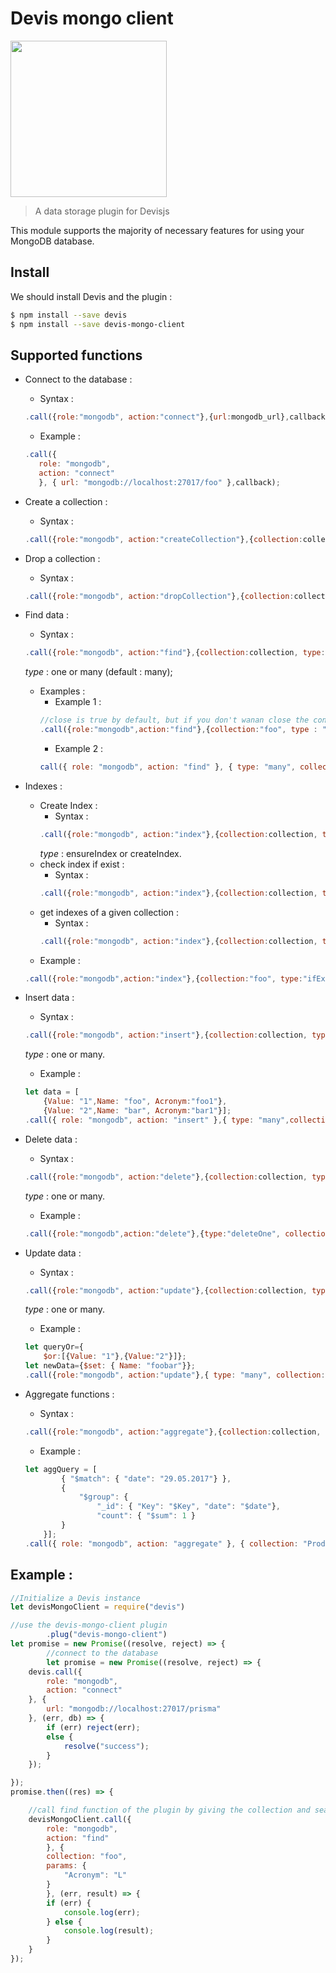 # Devis mongo client
 <img  src="https://avatars3.githubusercontent.com/u/21971184?v=4&amp;s=200" href="http://devisjs.surge.sh" width="250" />

>A data storage plugin for Devisjs

This module supports the majority of necessary features for using your MongoDB database.


## Install

We should install Devis and the plugin :

```bash
$ npm install --save devis
$ npm install --save devis-mongo-client
```

## Supported functions 

* Connect to the database :
    * Syntax :
    ```javascript
    .call({role:"mongodb", action:"connect"},{url:mongodb_url},callback);
    ```
    * Example :
     ```javascript
    .call({
		role: "mongodb",
		action: "connect"
        }, { url: "mongodb://localhost:27017/foo" },callback);
    ``` 
    
* Create a collection : 
    * Syntax :
    ```javascript
    .call({role:"mongodb", action:"createCollection"},{collection:collection},callback);
    ```
* Drop a collection : 
    * Syntax :
    ```javascript
    .call({role:"mongodb", action:"dropCollection"},{collection:collection},callback);
    ``` 
    
* Find data :
    * Syntax :
    ```javascript
    .call({role:"mongodb", action:"find"},{collection:collection, type:type, query: query, options: options},callback);
    ```
    *type* : one or many (default : many);
   
    * Examples :  
        * Example 1 : 
        ```javascript
        //close is true by default, but if you don't wanan close the connection you should give false as argument 
        .call({role:"mongodb",action:"find"},{collection:"foo", type : "one", params:{"Acronym" : "L"},close:false},callback);
        ``` 
        * Example 2 : 
        ```javascript
        call({ role: "mongodb", action: "find" }, { type: "many", collection: "foo",query:{Name:"3"}, options: { fields: { "Acronym": 0, _id: 0 } } },callback);
        ```
* Indexes :
    * Create Index : 
        * Syntax :
        ```javascript
        .call({role:"mongodb", action:"index"},{collection:collection, type:type, indexFields: indexFields, params: params},callback);
        ```
        *type* : ensureIndex or createIndex.
    * check index if exist : 
        * Syntax :
        ```javascript
        .call({role:"mongodb", action:"index"},{collection:collection, type:"ifExist", index: index},callback);
        ```
    * get indexes of a given collection : 
        * Syntax : 
        ```javascript
        .call({role:"mongodb", action:"index"},{collection:collection, type:"getAllIndexes"},callback);
        ```
    * Example :
    ```javascript
    .call({role:"mongodb",action:"index"},{collection:"foo", type:"ifExist",index:["_id_","Acronym_1"],callback);
    ```
* Insert data :
    * Syntax :
    ```javascript
    .call({role:"mongodb", action:"insert"},{collection:collection, type:type, data: data, params: params},callback);
    ```
    *type* : one or many.
    * Example :
    ```javascript
    let data = [
        {Value: "1",Name: "foo", Acronym:"foo1"}, 
        {Value: "2",Name: "bar", Acronym:"bar1"}];
    .call({ role: "mongodb", action: "insert" },{ type: "many",collection: "foo", data: data },callback);
    ```
* Delete data :
    * Syntax :
    ```javascript
    .call({role:"mongodb", action:"delete"},{collection:collection, type:type, query: query},callback);
    ```
    *type* : one or many.
    * Example :
    ```javascript
    .call({role:"mongodb",action:"delete"},{type:"deleteOne", collection:"foo",params:{Value: "1"}},,callback);
    ```
* Update data :
    * Syntax :
    ```javascript
    .call({role:"mongodb", action:"update"},{collection:collection, type:type, query: query, data: data},callback);
    ```
    *type* : one or many.
    * Example :
    ```javascript
    let queryOr={
	    $or:[{Value: "1"},{Value:"2"}]};
    let newData={$set: { Name: "foobar"}};
    .call({role:"mongodb", action:"update"},{ type: "many", collection: "foo",query:queryOr, data:newData},callback);
    ```
* Aggregate functions :
    * Syntax :
    ```javascript
    .call({role:"mongodb", action:"aggregate"},{collection:collection, aggQuery: aggQuery},callback);
    ```
    * Example : 
    ```javascript
    let aggQuery = [
            { "$match": { "date": "29.05.2017"} },
            {
                "$group": {
                    "_id": { "Key": "$Key", "date": "$date"},
                    "count": { "$sum": 1 }
            }
        }];
    .call({ role: "mongodb", action: "aggregate" }, { collection: "Production",aggQuery:aggQuery },callback);
    ```
## Example : 
```javascript
//Initialize a Devis instance
let devisMongoClient = require("devis")

//use the devis-mongo-client plugin
        .plug("devis-mongo-client")
let promise = new Promise((resolve, reject) => {
        //connect to the database
        let promise = new Promise((resolve, reject) => {
    devis.call({
        role: "mongodb",
        action: "connect"
    }, {
        url: "mongodb://localhost:27017/prisma"
    }, (err, db) => {
        if (err) reject(err);
        else {
            resolve("success");
        }
    });

});
promise.then((res) => {

	//call find function of the plugin by giving the collection and search conditions 
	devisMongoClient.call({
		role: "mongodb",
		action: "find"
	    }, {
		collection: "foo",
		params: {
		    "Acronym": "L"
		}
	    }, (err, result) => {
		if (err) {
		    console.log(err);
		} else {
		    console.log(result);
		}
	}
});
```
